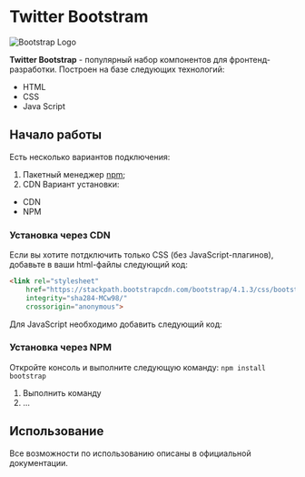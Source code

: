 # Twitter Bootstram
![Bootstrap Logo](https://i.stack.imgur.com/dMXbE.png)

**Twitter Bootstrap** - популярный набор компонентов для фронтенд-разработки. Построен на базе следующих технологий:
* HTML
* CSS
* Java Script
## Начало работы
Есть несколько вариантов подключения:
1. Пакетный менеджер [npm](https://npmjs.com);
1. CDN
Вариант установки:
* CDN
* NPM
### Установка через CDN
Если вы хотите потдключить только CSS (без JavaScript-плагинов), добавьте в ваши html-файлы следующий код:
```html
<link rel="stylesheet"
    href="https://stackpath.bootstrapcdn.com/bootstrap/4.1.3/css/bootstrap.min.css"
    integrity="sha284-MCw98/"
    crossorigin="anonymous">
```
Для JavaScript необходимо добавить следующий код:

### Установка через NPM
Откройте консоль и выполните следующую команду: `npm install bootstrap`
1. Выполнить команду
1. ...

## Использование
Все возможности по использованию описаны в официальной документации.